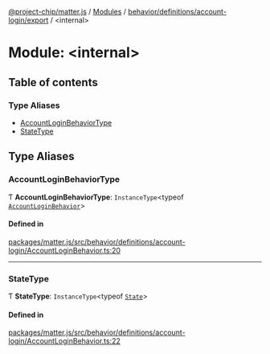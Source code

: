 [@project-chip/matter.js](../README.md) / [Modules](../modules.md) / [behavior/definitions/account-login/export](behavior_definitions_account_login_export.md) / \<internal\>

# Module: \<internal\>

## Table of contents

### Type Aliases

- [AccountLoginBehaviorType](behavior_definitions_account_login_export._internal_.md#accountloginbehaviortype)
- [StateType](behavior_definitions_account_login_export._internal_.md#statetype)

## Type Aliases

### AccountLoginBehaviorType

Ƭ **AccountLoginBehaviorType**: `InstanceType`\<typeof [`AccountLoginBehavior`](behavior_definitions_account_login_export.md#accountloginbehavior)\>

#### Defined in

[packages/matter.js/src/behavior/definitions/account-login/AccountLoginBehavior.ts:20](https://github.com/project-chip/matter.js/blob/904d0c9b952b91f28a21803759c5e5c66ee4d272/packages/matter.js/src/behavior/definitions/account-login/AccountLoginBehavior.ts#L20)

___

### StateType

Ƭ **StateType**: `InstanceType`\<typeof [`State`](../classes/behavior_definitions_account_login_export.AccountLoginServer.md#state-1)\>

#### Defined in

[packages/matter.js/src/behavior/definitions/account-login/AccountLoginBehavior.ts:22](https://github.com/project-chip/matter.js/blob/904d0c9b952b91f28a21803759c5e5c66ee4d272/packages/matter.js/src/behavior/definitions/account-login/AccountLoginBehavior.ts#L22)
